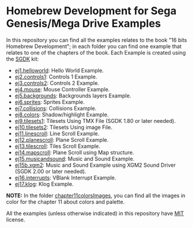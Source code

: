 # Homebrew Development for Sega Genesis/Mega Drive Examples

In this repository you can find all the examples relates to the book "16 bits Homebrew Development"; in each folder you can find one example that relates to one of the chapters of the book. Each Example is created using the [SGDK](https://github.com/Stephane-D/SGDK) kit:

* [ej1.helloworld](ej1.helloworld/): Hello World Example.
* [ej2.controls1](ej2.controls1/): Controls 1 Example.
* [ej3.controls2](ej3.controls2/): Controls 2 Example.
* [ej4.mouse](ej4.mouse/): Mouse Controller Example.
* [ej5.backgrounds](ej5.backgrounds/): Backgrounds layers Example.
* [ej6.sprites](ej6.sprites/): Sprites Example.
* [ej7.collisions](ej7.collisions/): Collisions Example.
* [ej8.colors](ej8.colors/): Shadow/highlight Example.
* [ej9.tilesets1](ej9.tilesets1/): Tilesets Using TMX File (SGDK 1.80 or later needed).
* [ej10.tilesets2](ej10.tilesets2/): Tilesets Using image File.
* [ej11.linescroll](ej11.linescroll/): Line Scroll Example.
* [ej12.planescroll](ej12.planescroll/): Plane Scroll Example.
* [ej13.tilescroll](ej13.tilescroll/): Tiles Scroll Example.
* [ej14.mapscroll](ej14.mapscroll/): Plane Scroll using Map structure.
* [ej15.musicandsound](ej15.musicandsound/): Music and Sound Example.
* [ej15b.xgm2](ej15b.xgm2/): Music and Sound Example using XGM2 Sound Driver (SGDK 2.00 or later needed).
* [ej16.interrupts](ej16.interrupts/): VBlank Interrupt Example.
* [ej17.klog](ej17.klog/): Klog Example.

**NOTE:** In the folder [chapter11colorsImages](chapter11colorsImages/), you can find all the images in color for the chapter 11 about colors and palette.

All the examples (unless otherwise indicated) in this repository have [MIT](LICENSE) license.
